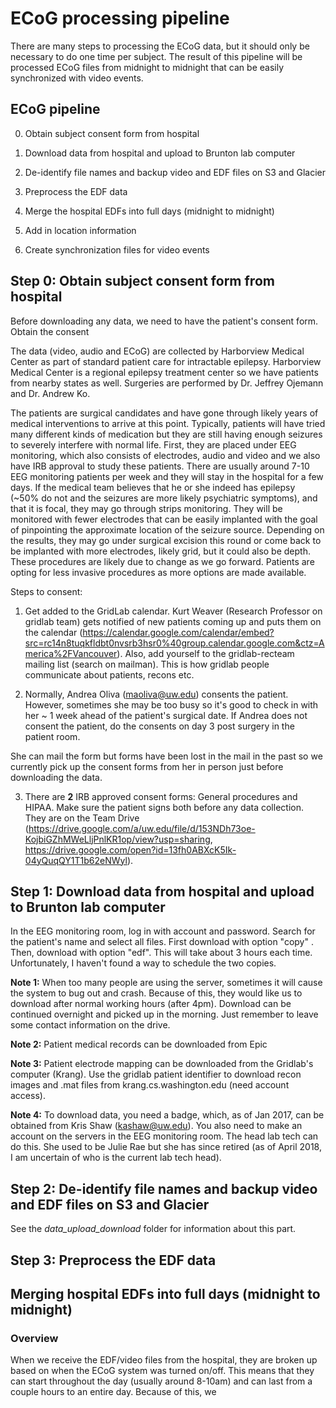 # ECoG processing pipeline

There are many steps to processing the ECoG data, but it should only be necessary to do one time per subject. The result of this pipeline will be processed ECoG files from midnight to midnight that can be easily synchronized with video events.

## ECoG pipeline

0. Obtain subject consent form from hospital

1. Download data from hospital and upload to Brunton lab computer

2. De-identify file names and backup video and EDF files on S3 and Glacier

3. Preprocess the EDF data

4. Merge the hospital EDFs into full days (midnight to midnight)

5. Add in location information

6. Create synchronization files for video events


## Step 0: Obtain subject consent form from hospital

Before downloading any data, we need to have the patient's consent form. Obtain the consent 

The data (video, audio and ECoG) are collected by Harborview Medical Center as part of standard patient care for intractable epilepsy. Harborview Medical Center is a regional epilepsy treatment center so we have patients from nearby states as well. Surgeries are performed by Dr. Jeffrey Ojemann and Dr. Andrew Ko. 

The patients are surgical candidates and have gone through likely years of medical interventions to arrive at this point. Typically, patients will have tried many different kinds of medication but they are still having enough seizures to severely interfere with normal life. First, they are placed under EEG monitoring, which also consists of electrodes, audio and video and we also have IRB approval to study these patients. There are usually around 7-10 EEG monitoring patients per week and they will stay in the hospital for a few days.  If the medical team believes that he or she indeed has epilepsy (~50% do not and the seizures are more likely psychiatric symptoms), and that it is focal, they may go through strips monitoring. They will be monitored with fewer electrodes that can be easily implanted with the goal of pinpointing the approximate location of the seizure source. Depending on the results, they may go under surgical excision this round or come back to be implanted with more electrodes, likely grid, but it could also be depth. These procedures are likely due to change as we go forward. Patients are opting for less invasive procedures as more options are made available. 

Steps to consent:

1. Get added to the GridLab calendar. Kurt Weaver (Research Professor on gridlab team) gets notified of new patients coming up and puts them on the calendar (https://calendar.google.com/calendar/embed?src=rc14n8tuqkfldbt0nvsrb3hsr0%40group.calendar.google.com&ctz=America%2FVancouver). Also, add yourself to the gridlab-recteam mailing list (search on mailman). This is how gridlab people communicate about patients, recons etc. 

2. Normally, Andrea Oliva (maoliva@uw.edu) consents the patient. However, sometimes she may be too busy so it's good to check in with her ~ 1 week ahead of the patient's surgical date. If Andrea does not consent the patient, do the consents on day 3 post surgery in the patient room.

She can mail the form but forms have been lost in the mail in the past so we currently pick up the consent forms from her in person just before downloading the data. 

3. There are **2** IRB approved consent forms: General procedures and HIPAA. Make sure the patient signs both before any data collection.  They are on the Team Drive (https://drive.google.com/a/uw.edu/file/d/153NDh73oe-KojbiGZhMWeLljPnlKR1op/view?usp=sharing, https://drive.google.com/open?id=13fh0ABXcK5Ik-04yQuqQY1T1b62eNWyl).


## Step 1: Download data from hospital and upload to Brunton lab computer

In the EEG monitoring room, log in with account and password. Search for the patient's name and select all files. First download with option "copy" . Then, download with option "edf". This will take about 3 hours each time. Unfortunately, I haven't found a way to schedule the two copies. 

**Note 1:** When too many people are using the server, sometimes it will cause the system to bug out and crash. Because of this, they would like us to download after normal working hours (after 4pm). Download can be continued overnight and picked up in the morning. Just remember to leave some contact information on the drive. 

**Note 2:** Patient medical records can be downloaded from Epic

**Note 3:** Patient electrode mapping can be downloaded from the Gridlab's computer (Krang). Use the gridlab patient identifier to download recon images and .mat files from krang.cs.washington.edu (need account access). 

**Note 4:** To download data, you need a badge, which, as of Jan 2017, can be obtained from Kris Shaw (kashaw@uw.edu). You also need to make an account on the servers in the EEG monitoring room. The head lab tech can do this. She used to be Julie Rae but she has since retired (as of April 2018, I am uncertain of who is the current lab tech head). 


## Step 2: De-identify file names and backup video and EDF files on S3 and Glacier

See the *data_upload_download* folder for information about this part.


## Step 3: Preprocess the EDF data


## Merging hospital EDFs into full days (midnight to midnight)

### Overview

When we receive the EDF/video files from the hospital, they are broken up based on when the ECoG system was turned on/off. This means that they can start throughout the day (usually around 8-10am) and can last from a couple hours to an entire day. Because of this, we 
